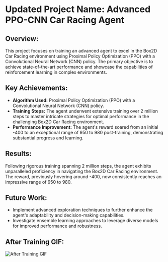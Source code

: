 # Updated Project Name: Advanced PPO-CNN Car Racing Agent

## Overview:
This project focuses on training an advanced agent to excel in the Box2D Car Racing environment using Proximal Policy Optimization (PPO) with a Convolutional Neural Network (CNN) policy. The primary objective is to achieve state-of-the-art performance and showcase the capabilities of reinforcement learning in complex environments.

## Key Achievements:
- **Algorithm Used:** Proximal Policy Optimization (PPO) with a Convolutional Neural Network (CNN) policy.
- **Training Steps:** The agent underwent extensive training over 2 million steps to master intricate strategies for optimal performance in the challenging Box2D Car Racing environment.
- **Performance Improvement:** The agent's reward soared from an initial -400 to an exceptional range of 950 to 980 post-training, demonstrating substantial progress and learning.

## Results:
Following rigorous training spanning 2 million steps, the agent exhibits unparalleled proficiency in navigating the Box2D Car Racing environment. The reward, previously hovering around -400, now consistently reaches an impressive range of 950 to 980.

## Future Work:
- Implement advanced exploration techniques to further enhance the agent's adaptability and decision-making capabilities.
- Investigate ensemble learning approaches to leverage diverse models for improved performance and robustness.

 ## After Training GIF:
![After Training GIF](https://media.giphy.com/media/v1.Y2lkPTc5MGI3NjExOXY5MmRwZGEweTVrbTh1YmNhNXM5dm9tOHk2OHM4NWphNjFrbzFtNyZlcD12MV9pbnRlcm5hbF9naWZfYnlfaWQmY3Q9Zw/r3fhPLkSEzbOjkX8Gr/giphy.gif)
